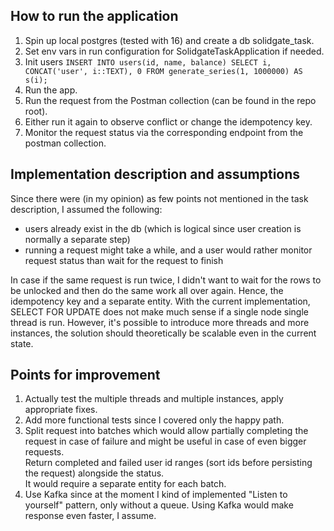 ## How to run the application
1. Spin up local postgres (tested with 16) and create a db solidgate_task.
2. Set env vars in run configuration for SolidgateTaskApplication if needed.
3. Init users ```INSERT INTO users(id, name, balance) SELECT i, CONCAT('user', i::TEXT), 0 FROM generate_series(1, 1000000) AS s(i);```
4. Run the app.
5. Run the request from the Postman collection (can be found in the repo root).
6. Either run it again to observe conflict or change the idempotency key.
7. Monitor the request status via the corresponding endpoint from the postman collection.

## Implementation description and assumptions
Since there were (in my opinion) as few points not mentioned in the task description, I assumed the following:
- users already exist in the db (which is logical since user creation is normally a separate step)
- running a request might take a while, and a user would rather monitor request status than wait for the request to finish

In case if the same request is run twice, I didn't want to wait for the rows to be unlocked and then do the same work all over again.
Hence, the idempotency key and a separate entity.
With the current implementation, SELECT FOR UPDATE does not make much sense if a single node single thread is run.
However, it's possible to introduce more threads and more instances, the solution should theoretically be scalable even in the current state.

## Points for improvement
1. Actually test the multiple threads and multiple instances, apply appropriate fixes.
2. Add more functional tests since I covered only the happy path.
3. Split request into batches which would allow partially completing the request in case of failure and might be useful in case of even bigger requests.  
Return completed and failed user id ranges (sort ids before persisting the request) alongside the status.  
It would require a separate entity for each batch.
4. Use Kafka since at the moment I kind of implemented "Listen to yourself" pattern, only without a queue. Using Kafka would make response even faster, I assume.
